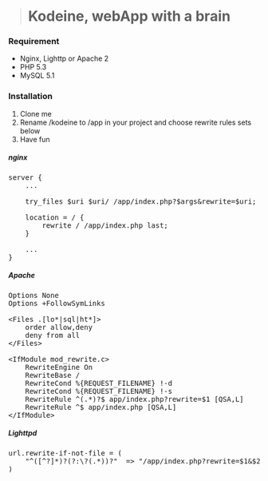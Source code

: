 ># Kodeine, webApp with a brain

### Requirement

* Nginx, Lighttp or Apache 2
* PHP 5.3
* MySQL 5.1

### Installation

1. Clone me 
2. Rename /kodeine to /app in your project and choose rewrite rules sets below
3. Have fun

##### nginx
<pre>
server {
	...
	
	try_files $uri $uri/ /app/index.php?$args&rewrite=$uri;

	location = / {
    	rewrite / /app/index.php last;
	}

	...
}
</pre>


##### Apache
<pre>
Options None
Options +FollowSymLinks

&lt;Files .[lo*|sql|ht*]&gt;
	order allow,deny
	deny from all
&lt;/Files&gt;

&lt;IfModule mod_rewrite.c&gt;
	RewriteEngine On
	RewriteBase /	
	RewriteCond %{REQUEST_FILENAME} !-d
	RewriteCond %{REQUEST_FILENAME} !-s
	RewriteRule ^(.*)?$ app/index.php?rewrite=$1 [QSA,L]
	RewriteRule ^$ app/index.php [QSA,L]
&lt;/IfModule&gt;
</pre>

##### Lighttpd
<pre>
url.rewrite-if-not-file = (
	"^([^?]*)?(?:\?(.*))?"  => "/app/index.php?rewrite=$1&$2"
)
</pre>